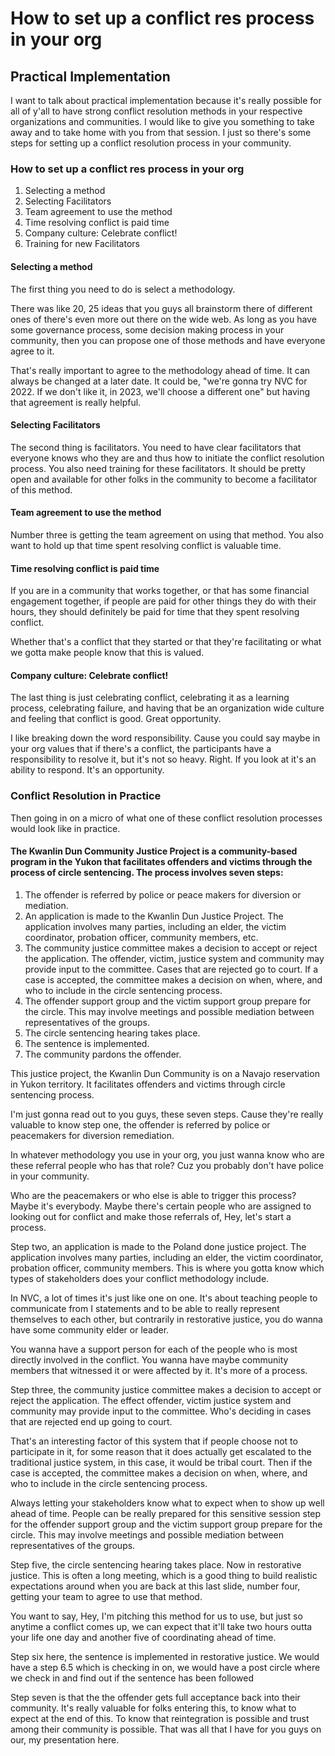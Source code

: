 # How to set up a conflict res process in your org

## Practical Implementation

I want to talk about practical implementation because it's really possible for all of y'all to have strong conflict resolution methods in your respective organizations and communities. I would like to give you something to take away and to take home with you from that session. I just so there's some steps for setting up a conflict resolution process in your community. 

### How to set up a conflict res process in your org

1. Selecting a method
2. Selecting Facilitators
3. Team agreement to use the method
4. Time resolving conflict is paid time
5. Company culture: Celebrate conflict!
6. Training for new Facilitators

#### Selecting a method

The first thing you need to do is select a methodology.  

There was like 20, 25 ideas that you guys all brainstorm there of different ones of there's even more out there on the wide web. As long as you have some governance process, some decision making process in your community, then you can propose one of those methods and have everyone agree to it. 

That's really important to agree to the methodology ahead of time. It can always be changed at a later date. It could be, "we're gonna try NVC for 2022. If we don't like it, in 2023, we'll choose a different one" but having that agreement is really helpful. 

#### Selecting Facilitators
The second thing is facilitators. You need to have clear facilitators that everyone knows who they are and thus how to initiate the conflict resolution process. You also need training for these facilitators. It should be pretty open and available for other folks in the community to become a facilitator of this method.  

#### Team agreement to use the method
Number three is getting the team agreement on using that method. You also want to hold up that time spent resolving conflict is valuable time. 

#### Time resolving conflict is paid time
If you are in a community that works together, or that has some financial engagement together, if people are paid for other things they do with their hours, they should definitely be paid for time that they spent resolving conflict. 

Whether that's a conflict that they started or that they're facilitating or what we gotta make people know that this is valued.  

#### Company culture: Celebrate conflict!
The last thing is just celebrating conflict, celebrating it as a learning process, celebrating failure, and having that be an organization wide culture and feeling that conflict is good. Great opportunity. 

I like breaking down the word responsibility. Cause you could say maybe in your org values that if there's a conflict, the participants have a responsibility to resolve it, but it's not so heavy. Right. If you look at it's an ability to respond. It's an opportunity. 

### Conflict Resolution in Practice

Then going in on a micro of what one of these conflict resolution processes would look like in practice. 

#### The Kwanlin Dun Community Justice Project is a community-based program in the Yukon that facilitates offenders and victims through the process of circle sentencing. The process involves seven steps: 

1. The offender is referred by police or peace makers for diversion or mediation. 
2. An application is made to the Kwanlin Dun Justice Project. The application involves many parties, including an elder, the victim coordinator, probation officer, community members, etc. 
3. The community justice committee makes a decision to accept or reject the application. The offender, victim, justice system and community may provide input to the committee. Cases that are rejected go to court. If a case is accepted, the committee makes a decision on when, where, and who to include in the circle sentencing process.
4. The offender support group and the victim support group prepare for the circle. This may involve meetings and possible mediation between representatives of the groups. 
5. The circle sentencing hearing takes place. 
6. The sentence is implemented. 
7. The community pardons the offender. 

This justice project, the Kwanlin Dun Community is on a Navajo reservation in Yukon territory. It facilitates offenders and victims through circle sentencing process. 

I'm just gonna read out to you guys, these seven steps. Cause they're really valuable to know step one, the offender is referred by police or peacemakers for diversion remediation. 

In whatever methodology you use in your org, you just wanna know who are these referral people who has that role? Cuz you probably don't have police in your community. 

Who are the peacemakers or who else is able to trigger this process? Maybe it's everybody. Maybe there's certain people who are assigned to looking out for conflict and make those referrals of, Hey, let's start a process.  

Step two, an application is made to the Poland done justice project. The application involves many parties, including an elder, the victim coordinator, probation officer, community members. This is where you gotta know which types of stakeholders does your conflict methodology include. 

In NVC, a lot of times it's just like one on one. It's about teaching people to communicate from I statements and to be able to really represent themselves to each other, but contrarily in restorative justice, you do wanna have some community elder or leader. 

You wanna have a support person for each of the people who is most directly involved in the conflict. You wanna have maybe community members that witnessed it or were affected by it. It's more of a process.  

Step three, the community justice committee makes a decision to accept or reject the application. The effect offender, victim justice system and community may provide input to the committee. Who's deciding in cases that are rejected end up going to court. 

That's an interesting factor of this system that if people choose not to participate in it, for some reason that it does actually get escalated to the traditional justice system, in this case, it would be tribal court. Then if the case is accepted, the committee makes a decision on when, where, and who to include in the circle sentencing process. 

Always letting your stakeholders know what to expect when to show up well ahead of time. People can be really prepared for this sensitive session step for the offender support group and the victim support group prepare for the circle. This may involve meetings and possible mediation between representatives of the groups.  

Step five, the circle sentencing hearing takes place. Now in restorative justice. This is often a long meeting, which is a good thing to build realistic expectations around when you are back at this last slide, number four, getting your team to agree to use that method. 

You want to say, Hey, I'm pitching this method for us to use, but just so anytime a conflict comes up, we can expect that it'll take two hours outta your life one day and another five of coordinating ahead of time. 

Step six here, the sentence is implemented in restorative justice. We would have a step 6.5 which is checking in on, we would have a post circle where we check in and find out if the sentence has been followed 

Step seven is that the the offender gets full acceptance back into their community. It's really valuable for folks entering this, to know what to expect at the end of this. To know that reintegration is possible and trust among their community is possible. That was all that I have for you guys on our, my presentation here. 

